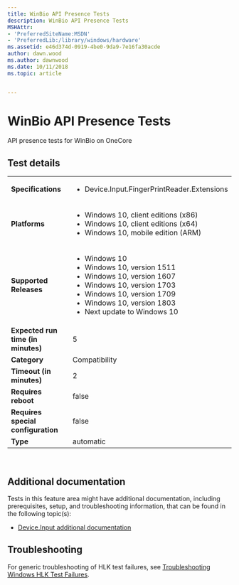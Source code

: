```yaml
---
title: WinBio API Presence Tests
description: WinBio API Presence Tests
MSHAttr:
- 'PreferredSiteName:MSDN'
- 'PreferredLib:/library/windows/hardware'
ms.assetid: e46d374d-0919-4be0-9da9-7e16fa30acde
author: dawn.wood
ms.author: dawnwood
ms.date: 10/11/2018
ms.topic: article


---
```


# <span id="p_hlk_test.486ec4e0-710b-4a0d-935a-657209438aa7"></span>WinBio API Presence Tests


API presence tests for WinBio on OneCore

## Test details
|||
|---|---|
| **Specifications**  | <ul><li>Device.Input.FingerPrintReader.Extensions</li></ul> |  
| **Platforms**   | <ul><li>Windows 10, client editions (x86)</li><li>Windows 10, client editions (x64)</li><li>Windows 10, mobile edition (ARM)</li></ul> |
| **Supported Releases** | <ul><li>Windows 10</li><li>Windows 10, version 1511</li><li>Windows 10, version 1607</li><li>Windows 10, version 1703</li><li>Windows 10, version 1709</li><li>Windows 10, version 1803</li><li>Next update to Windows 10</li></ul> |
|**Expected run time (in minutes)**| 5 |
|**Category**| Compatibility |
|**Timeout (in minutes)**| 2 |
|**Requires reboot**| false |
|**Requires special configuration**| false |
|**Type**| automatic |

 

## <span id="Additional_documentation"></span><span id="additional_documentation"></span><span id="ADDITIONAL_DOCUMENTATION"></span>Additional documentation


Tests in this feature area might have additional documentation, including prerequisites, setup, and troubleshooting information, that can be found in the following topic(s):

-   [Device.Input additional documentation](device-input-additional-documentation.md)

## <span id="Troubleshooting"></span><span id="troubleshooting"></span><span id="TROUBLESHOOTING"></span>Troubleshooting


For generic troubleshooting of HLK test failures, see [Troubleshooting Windows HLK Test Failures](..\user\troubleshooting-windows-hlk-test-failures.md).

 

 






